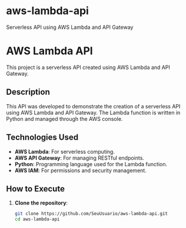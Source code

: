# aws-lambda-api
Serverless API using AWS Lambda and API Gateway

# AWS Lambda API

This project is a serverless API created using AWS Lambda and API Gateway.

## Description

This API was developed to demonstrate the creation of a serverless API using AWS Lambda and API Gateway. The Lambda function is written in Python and managed through the AWS console.

## Technologies Used

- **AWS Lambda**: For serverless computing.
- **AWS API Gateway**: For managing RESTful endpoints.
- **Python**: Programming language used for the Lambda function.
- **AWS IAM**: For permissions and security management.

## How to Execute

1. **Clone the repository**:

   ```bash
   git clone https://github.com/SeuUsuario/aws-lambda-api.git
   cd aws-lambda-api
